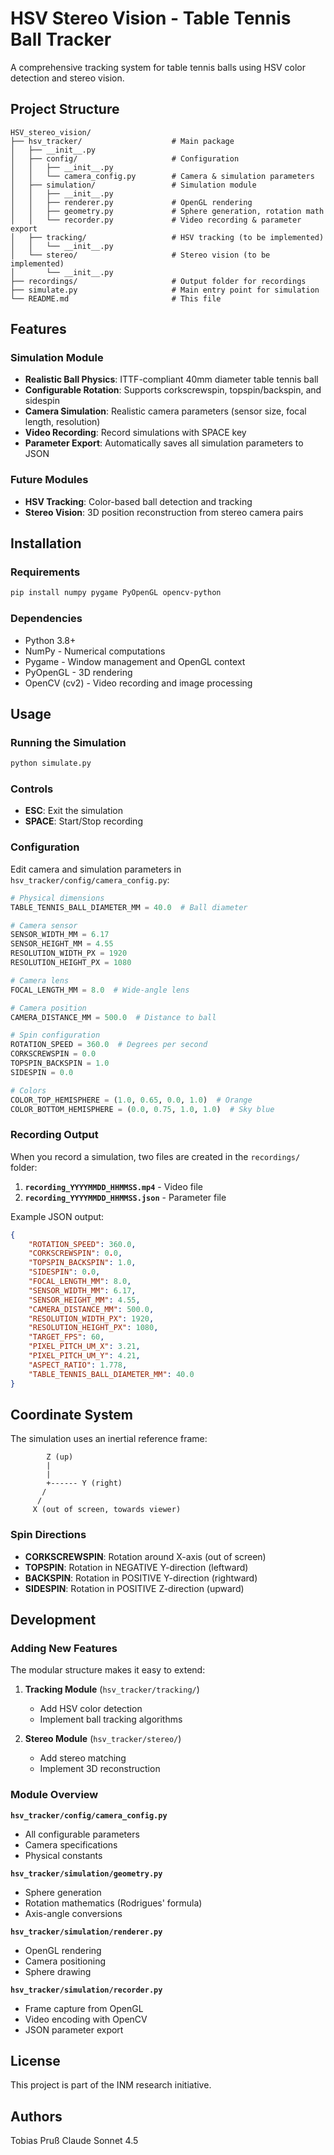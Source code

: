 # HSV Stereo Vision - Table Tennis Ball Tracker

A comprehensive tracking system for table tennis balls using HSV color detection and stereo vision.

## Project Structure

```
HSV_stereo_vision/
├── hsv_tracker/                    # Main package
│   ├── __init__.py
│   ├── config/                     # Configuration
│   │   ├── __init__.py
│   │   └── camera_config.py        # Camera & simulation parameters
│   ├── simulation/                 # Simulation module
│   │   ├── __init__.py
│   │   ├── renderer.py             # OpenGL rendering
│   │   ├── geometry.py             # Sphere generation, rotation math
│   │   └── recorder.py             # Video recording & parameter export
│   ├── tracking/                   # HSV tracking (to be implemented)
│   │   └── __init__.py
│   └── stereo/                     # Stereo vision (to be implemented)
│       └── __init__.py
├── recordings/                     # Output folder for recordings
├── simulate.py                     # Main entry point for simulation
└── README.md                       # This file
```

## Features

### Simulation Module
- **Realistic Ball Physics**: ITTF-compliant 40mm diameter table tennis ball
- **Configurable Rotation**: Supports corkscrewspin, topspin/backspin, and sidespin
- **Camera Simulation**: Realistic camera parameters (sensor size, focal length, resolution)
- **Video Recording**: Record simulations with SPACE key
- **Parameter Export**: Automatically saves all simulation parameters to JSON

### Future Modules
- **HSV Tracking**: Color-based ball detection and tracking
- **Stereo Vision**: 3D position reconstruction from stereo camera pairs

## Installation

### Requirements
```bash
pip install numpy pygame PyOpenGL opencv-python
```

### Dependencies
- Python 3.8+
- NumPy - Numerical computations
- Pygame - Window management and OpenGL context
- PyOpenGL - 3D rendering
- OpenCV (cv2) - Video recording and image processing

## Usage

### Running the Simulation

```bash
python simulate.py
```

### Controls
- **ESC**: Exit the simulation
- **SPACE**: Start/Stop recording

### Configuration

Edit camera and simulation parameters in `hsv_tracker/config/camera_config.py`:

```python
# Physical dimensions
TABLE_TENNIS_BALL_DIAMETER_MM = 40.0  # Ball diameter

# Camera sensor
SENSOR_WIDTH_MM = 6.17
SENSOR_HEIGHT_MM = 4.55
RESOLUTION_WIDTH_PX = 1920
RESOLUTION_HEIGHT_PX = 1080

# Camera lens
FOCAL_LENGTH_MM = 8.0  # Wide-angle lens

# Camera position
CAMERA_DISTANCE_MM = 500.0  # Distance to ball

# Spin configuration
ROTATION_SPEED = 360.0  # Degrees per second
CORKSCREWSPIN = 0.0
TOPSPIN_BACKSPIN = 1.0
SIDESPIN = 0.0

# Colors
COLOR_TOP_HEMISPHERE = (1.0, 0.65, 0.0, 1.0)  # Orange
COLOR_BOTTOM_HEMISPHERE = (0.0, 0.75, 1.0, 1.0)  # Sky blue
```

### Recording Output

When you record a simulation, two files are created in the `recordings/` folder:

1. **`recording_YYYYMMDD_HHMMSS.mp4`** - Video file
2. **`recording_YYYYMMDD_HHMMSS.json`** - Parameter file

Example JSON output:
```json
{
    "ROTATION_SPEED": 360.0,
    "CORKSCREWSPIN": 0.0,
    "TOPSPIN_BACKSPIN": 1.0,
    "SIDESPIN": 0.0,
    "FOCAL_LENGTH_MM": 8.0,
    "SENSOR_WIDTH_MM": 6.17,
    "SENSOR_HEIGHT_MM": 4.55,
    "CAMERA_DISTANCE_MM": 500.0,
    "RESOLUTION_WIDTH_PX": 1920,
    "RESOLUTION_HEIGHT_PX": 1080,
    "TARGET_FPS": 60,
    "PIXEL_PITCH_UM_X": 3.21,
    "PIXEL_PITCH_UM_Y": 4.21,
    "ASPECT_RATIO": 1.778,
    "TABLE_TENNIS_BALL_DIAMETER_MM": 40.0
}
```

## Coordinate System

The simulation uses an inertial reference frame:

```
        Z (up)
        |
        |
        +------ Y (right)
       /
      /
     X (out of screen, towards viewer)
```

### Spin Directions
- **CORKSCREWSPIN**: Rotation around X-axis (out of screen)
- **TOPSPIN**: Rotation in NEGATIVE Y-direction (leftward)
- **BACKSPIN**: Rotation in POSITIVE Y-direction (rightward)
- **SIDESPIN**: Rotation in POSITIVE Z-direction (upward)

## Development

### Adding New Features

The modular structure makes it easy to extend:

1. **Tracking Module** (`hsv_tracker/tracking/`)
   - Add HSV color detection
   - Implement ball tracking algorithms

2. **Stereo Module** (`hsv_tracker/stereo/`)
   - Add stereo matching
   - Implement 3D reconstruction

### Module Overview

**`hsv_tracker/config/camera_config.py`**
- All configurable parameters
- Camera specifications
- Physical constants

**`hsv_tracker/simulation/geometry.py`**
- Sphere generation
- Rotation mathematics (Rodrigues' formula)
- Axis-angle conversions

**`hsv_tracker/simulation/renderer.py`**
- OpenGL rendering
- Camera positioning
- Sphere drawing

**`hsv_tracker/simulation/recorder.py`**
- Frame capture from OpenGL
- Video encoding with OpenCV
- JSON parameter export

## License

This project is part of the INM research initiative.

## Authors

Tobias Pruß
Claude Sonnet 4.5
